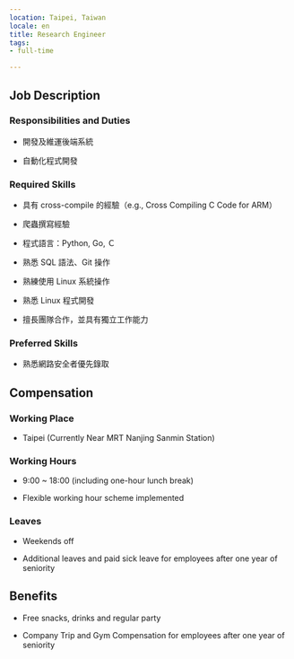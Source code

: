 ```yaml
---
location: Taipei, Taiwan
locale: en
title: Research Engineer
tags:
- full-time

---
```

## Job Description

### Responsibilities and Duties

* 開發及維運後端系統

* 自動化程式開發

### Required Skills

* 具有 cross-compile 的經驗（e.g., Cross Compiling C Code for ARM）

* 爬蟲撰寫經驗

* 程式語言：Python, Go, Ｃ

* 熟悉 SQL 語法、Git 操作

* 熟練使用 Linux 系統操作

* 熟悉 Linux 程式開發

* 擅長團隊合作，並具有獨立工作能力

### Preferred Skills

* 熟悉網路安全者優先錄取

## Compensation

### Working Place

* Taipei (Currently Near MRT Nanjing Sanmin Station)

### Working Hours

* 9:00 ~ 18:00 (including one-hour lunch break)

* Flexible working hour scheme implemented

### Leaves

* Weekends off

* Additional leaves and paid sick leave for employees after one year of seniority

## Benefits

* Free snacks, drinks and regular party

* Company Trip and Gym Compensation for employees after one year of seniority